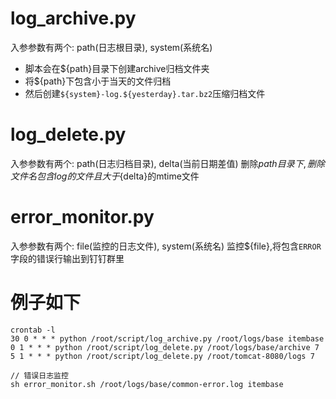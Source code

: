 # log_archive.py 
入参参数有两个:  path(日志根目录), system(系统名)
* 脚本会在${path}目录下创建archive归档文件夹
* 将${path}下包含小于当天的文件归档
* 然后创建`${system}-log.${yesterday}.tar.bz2`压缩归档文件

# log_delete.py 
入参参数有两个:  path(日志归档目录), delta(当前日期差值)
删除${path}目录下,删除 文件名包含log的文件且大于${delta}的mtime文件

# error_monitor.py 
入参参数有两个:  file(监控的日志文件), system(系统名)
监控${file},将包含`ERROR`字段的错误行输出到钉钉群里


# 例子如下
```
crontab -l
30 0 * * * python /root/script/log_archive.py /root/logs/base itembase
0 1 * * * python /root/script/log_delete.py /root/logs/base/archive 7
5 1 * * * python /root/script/log_delete.py /root/tomcat-8080/logs 7

// 错误日志监控
sh error_monitor.sh /root/logs/base/common-error.log itembase
```


